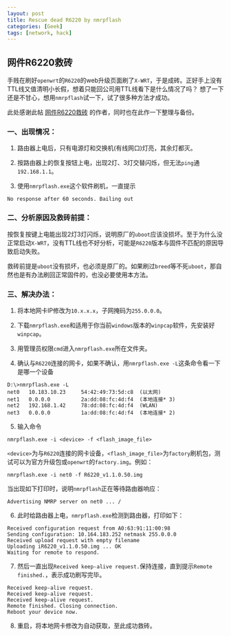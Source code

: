```yaml
---
layout: post
title: Rescue dead R6220 by nmrpflash
categories: [Geek]
tags: [network, hack]
---
```


## 网件R6220救砖

手贱在刷好`openwrt`的`R6220`的web升级页面刷了`X-WRT`，于是成砖。正好手上没有TTL线又值清明小长假，想着只能回公司用TTL线看下是什么情况了吗？
想了一下还是不甘心，想用`nmrpflash`试一下，试了很多种方法才成功。

此处感谢此帖
[网件R6220救砖](https://blog.51cto.com/gaokui/2447612)
的作者，同时也在此作一下整理与备份。

### 一、出现情况：

1.  路由器上电后，只有电源灯和交换机(有线网口)灯亮，其余灯都灭。

2.  按路由器上的恢复按钮上电，出现2灯、3灯交替闪烁，但无法`ping`通`192.168.1.1`。

3.  使用`nmrpflash.exe`这个软件刷机，一直提示

```console
No response after 60 seconds. Bailing out
```

### 二、分析原因及救砖前提：

按恢复按键上电能出现2灯3灯闪烁，说明原厂的`uboot`应该没损坏。至于为什么没正常启动`X-WRT`，没有TTL线也不好分析，可能是`R6220`版本与固件不匹配的原因导致启动失败。

救砖前提是`uboot`没有损坏，也必须是原厂的。如果刷过`breed`等不死`uboot`，那自然也是有办法刷回正常固件的，也没必要使用本方法。

### 三、解决办法：

1. 将本地网卡IP修改为`10.x.x.x`，子网掩码为`255.0.0.0`。

2. 下载`nmrpflash.exe`和适用于你当前`windows`版本的`winpcap`软件，先安装好`winpcap`。

3. 用管理员权限`cmd`进入`nmrpflash.exe`所在文件夹。

4. 确认与`R6220`连接的网卡，如果不确认，用`nmrpflash.exe -L`这条命令看一下是哪一个设备
```console
D:\>nmrpflash.exe -L
net0   10.183.10.23     54:42:49:73:5d:c8  (以太网)
net1   0.0.0.0          2a:dd:08:fc:4d:f4  (本地连接* 3)
net2   192.168.1.42     78:dd:08:fc:4d:f4  (WLAN)
net3   0.0.0.0          1a:dd:08:fc:4d:f4  (本地连接* 2)
```

5. 输入命令
```
nmrpflash.exe -i <device> -f <flash_image_file>
```
`<device>`为与`R6220`连接的网卡设备，`<flash_image_file>`为`factory`刷机包，测试可以为官方升级包或`openwrt`的`factory.img`。例如：
```
nmrpflash.exe -i net0 -f R6220_v1.1.0.50.img
```
当出现如下打印时，说明`nmrpflash`正在等待路由器响应：
```
Advertising NMRP server on net0 ... /
```

6. 此时给路由器上电，`nmrpflash.exe`检测到路由器，打印如下：
```
Received configuration request from A0:63:91:11:00:98
Sending configuration: 10.164.183.252 netmask 255.0.0.0
Received upload request with empty filename
Uploading iR6220_v1.1.0.50.img ... OK
Waiting for remote to respond.
```

7. 然后一直出现`Received keep-alive request.`保持连接，直到提示`Remote finished.`，表示成功刷写完毕。
```
Received keep-alive request.
Received keep-alive request.
Received keep-alive request.
Remote finished. Closing connection.
Reboot your device now.
```

8. 重启，将本地网卡修改为自动获取，至此成功救砖。
